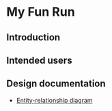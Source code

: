 # My Fun Run

## Introduction

## Intended users

## Design documentation

* [Entity-relationship diagram](docs/erd.md)